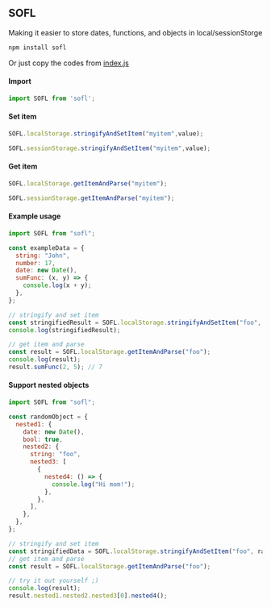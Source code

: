 ## SOFL

Making it easier to store dates, functions, and objects in local/sessionStorge
```bash
npm install sofl
```
Or just copy the codes from [index.js](https://github.com/KhayKhun/sofl/blob/main/index.js)
#### Import
```javascript
import SOFL from 'sofl';
```
#### Set item
```javascript
SOFL.localStorage.stringifyAndSetItem("myitem",value);
```
```javascript
SOFL.sessionStorage.stringifyAndSetItem("myitem",value);
```
#### Get item
```javascript
SOFL.localStorage.getItemAndParse("myitem");
```
```javascript
SOFL.sessionStorage.getItemAndParse("myitem");
```
#### Example usage
```javascript
import SOFL from "sofl";

const exampleData = {
  string: "John",
  number: 17,
  date: new Date(),
  sumFunc: (x, y) => {
    console.log(x + y);
  },
};

// stringify and set item
const stringifiedResult = SOFL.localStorage.stringifyAndSetItem("foo", exampleData);
console.log(stringifiedResult);

// get item and parse
const result = SOFL.localStorage.getItemAndParse("foo");
console.log(result);
result.sumFunc(2, 5); // 7
```
#### Support nested objects
```javascript
import SOFL from "sofl";

const randomObject = {
  nested1: {
    date: new Date(),
    bool: true,
    nested2: {
      string: "foo",
      nested3: [
        {
          nested4: () => {
            console.log("Hi mom!");
          },
        },
      ],
    },
  },
};

// stringify and set item
const stringifiedData = SOFL.localStorage.stringifyAndSetItem("foo", randomObject);
// get item and parse
const result = SOFL.localStorage.getItemAndParse("foo");

// try it out yourself ;)
console.log(result);
result.nested1.nested2.nested3[0].nested4();
```